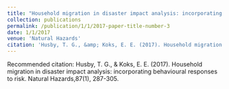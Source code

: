 ```yaml
---
title: "Household migration in disaster impact analysis: incorporating behavioural responses to risk"
collection: publications
permalink: /publication/1/1/2017-paper-title-number-3
date: 1/1/2017
venue: 'Natural Hazards'
citation: 'Husby, T. G., &amp; Koks, E. E. (2017). Household migration in disaster impact analysis: incorporating behavioural responses to risk. Natural Hazards,87(1), 287-305.'
---
```

Recommended citation: Husby, T. G., & Koks, E. E. (2017). Household migration in disaster impact analysis: incorporating behavioural responses to risk. Natural Hazards,87(1), 287-305.